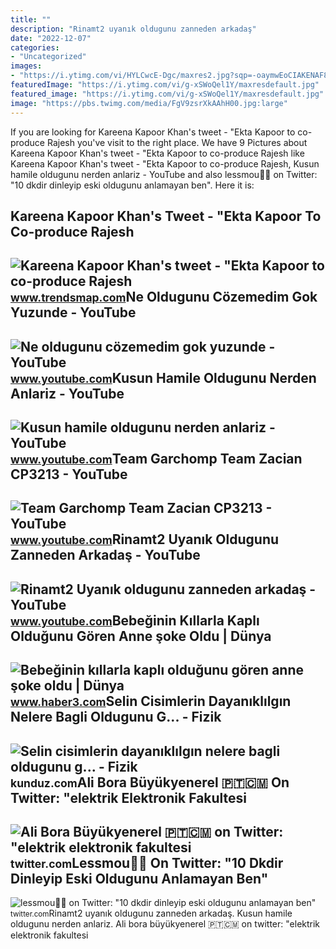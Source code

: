 ```yaml
---
title: ""
description: "Rinamt2 uyanık oldugunu zanneden arkadaş"
date: "2022-12-07"
categories:
- "Uncategorized"
images:
- "https://i.ytimg.com/vi/HYLCwcE-Dgc/maxres2.jpg?sqp=-oaymwEoCIAKENAF8quKqQMcGADwAQH4AYwCgALgA4oCDAgAEAEYRSBHKGUwDw==&amp;rs=AOn4CLC_ulBvmvqa2cf2uT56Qfk3FCYaDA"
featuredImage: "https://i.ytimg.com/vi/g-xSWoQel1Y/maxresdefault.jpg"
featured_image: "https://i.ytimg.com/vi/g-xSWoQel1Y/maxresdefault.jpg"
image: "https://pbs.twimg.com/media/FgV9zsrXkAAhH00.jpg:large"
---
```


If you are looking for Kareena Kapoor Khan's tweet - "Ekta Kapoor to co-produce Rajesh you've visit to the right place. We have 9 Pictures about Kareena Kapoor Khan's tweet - "Ekta Kapoor to co-produce Rajesh like Kareena Kapoor Khan's tweet - "Ekta Kapoor to co-produce Rajesh, Kusun hamile oldugunu nerden anlariz - YouTube and also lessmou🫶🏻 on Twitter: "10 dkdir dinleyip eski oldugunu anlamayan ben". Here it is:

Kareena Kapoor Khan's Tweet - "Ekta Kapoor To Co-produce Rajesh
---------------------------------------------------------------

 ![Kareena Kapoor Khan's tweet - "Ekta Kapoor to co-produce Rajesh](https://pbs.twimg.com/media/Fcyada8X0AANSFu.jpg) <small>www.trendsmap.com</small>Ne Oldugunu Cözemedim Gok Yuzunde - YouTube
-------------------------------------------

 ![Ne oldugunu cözemedim gok yuzunde - YouTube](https://i.ytimg.com/vi/g-xSWoQel1Y/maxresdefault.jpg) <small>www.youtube.com</small>Kusun Hamile Oldugunu Nerden Anlariz - YouTube
----------------------------------------------

 ![Kusun hamile oldugunu nerden anlariz - YouTube](https://i.ytimg.com/vi/0tTmcbQeyeU/maxresdefault.jpg) <small>www.youtube.com</small>Team Garchomp Team Zacian CP3213 - YouTube
------------------------------------------

 ![Team Garchomp Team Zacian CP3213 - YouTube](https://i.ytimg.com/vi/HYLCwcE-Dgc/maxres2.jpg?sqp=-oaymwEoCIAKENAF8quKqQMcGADwAQH4AYwCgALgA4oCDAgAEAEYRSBHKGUwDw==&rs=AOn4CLC_ulBvmvqa2cf2uT56Qfk3FCYaDA) <small>www.youtube.com</small>Rinamt2 Uyanık Oldugunu Zanneden Arkadaş - YouTube
--------------------------------------------------

 ![Rinamt2 Uyanık oldugunu zanneden arkadaş - YouTube](https://i.ytimg.com/vi/pcIeG6W1G-w/maxresdefault.jpg) <small>www.youtube.com</small>Bebeğinin Kıllarla Kaplı Olduğunu Gören Anne şoke Oldu | Dünya
--------------------------------------------------------------

 ![Bebeğinin kıllarla kaplı olduğunu gören anne şoke oldu | Dünya](https://i.haber3.com/storage/files/images/2021/12/03/bebeginin-killarla-kapli-oldugunu-g-PlOw.jpg) <small>www.haber3.com</small>Selin Cisimlerin Dayanıklılgın Nelere Bagli Oldugunu G... - Fizik
-----------------------------------------------------------------

 ![Selin cisimlerin dayanıklılgın nelere bagli oldugunu g... - Fizik](https://media.kunduz.com/media/question/seo/raw/20220505184715274464-1754293.jpg?h=512) <small>kunduz.com</small>Ali Bora Büyükyenerel 🇵🇹🇨🇲 On Twitter: "elektrik Elektronik Fakultesi
---------------------------------------------------------------------

 ![Ali Bora Büyükyenerel 🇵🇹🇨🇲 on Twitter: "elektrik elektronik fakultesi](https://pbs.twimg.com/media/FgV9zsrXkAAhH00.jpg:large) <small>twitter.com</small>Lessmou🫶🏻 On Twitter: "10 Dkdir Dinleyip Eski Oldugunu Anlamayan Ben"
---------------------------------------------------------------------

 ![lessmou🫶🏻 on Twitter: "10 dkdir dinleyip eski oldugunu anlamayan ben"](https://pbs.twimg.com/media/FwrDRCDXoAAb3g9.jpg) <small>twitter.com</small>Rinamt2 uyanık oldugunu zanneden arkadaş. Kusun hamile oldugunu nerden anlariz. Ali bora büyükyenerel 🇵🇹🇨🇲 on twitter: "elektrik elektronik fakultesi
